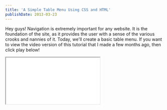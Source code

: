 ```yaml
---
title: 'A Simple Table Menu Using CSS and HTML'
publishDate: 2013-03-23
---
```


Hey guys! Navigation is extremely important for any website. It is the
foundation of the site, as it provides the user with a sense of the various
crooks and nannies of it. Today, we'll create a basic table menu. If you want to
view the video version of this tutorial that I made a few months ago, then click
play below!

<iframe src="//www.youtube.com/embed/xjZMlQUFsJY?rel=0" />

# The HTML

First off, we create a simple table for our menu with the following HTML:

```html
<table cellpadding="0px" cellspacing="0px" id="navBar">
  <tr>
    <td>
      <a class="selected" href="index.html">Home</a>
    </td>
    <td>
      <a href="#">Link 1</a>
    </td>
    <td>
      <a href="#">Link 2</a>
    </td>
    <td>
      <a href="#">Link 3</a>
    </td>
  </tr>
</table>
```

# The CSS

Next, we'll use the following CSS to style the table:

```css
body {
  background: url(http://subtlepatterns.subtlepatterns.netdna-cdn.com/patterns/satinweave.png);
}

table {
  font-family: sans-serif;
  font-size: 30px;
}

#navBar {
  z-index: 1;
  position: fixed;
  top: 0;
  left: 0;
  width: 100%;
  text-align: center;
  background: #e7e7e7;
  -moz-box-shadow: 10px 10px 10px #ccc;
  -webkit-box-shadow: 10px 10px 10px #ccc;
  -ms-box-shadow: 10px 10px 10px #ccc;
  -o-box-shadow: 10px 10px 10px #ccc;
  box-shadow: 10px 10px 10px #ccc;
}

#navBar a {
  display: block;
  color: #000;
  text-decoration: none;
}

#navBar a:hover {
  color: #000;
  background: #b9b9b9;
  text-decoration: none;
}

#navBar a.selected {
  color: #000;
  background: #b9b9b9;
  text-decoration: none;
}
```

# Closing

Voila! We have a menu! Thanks for reading this tutorial! Feel free to tinker
with the code below!

<div class="codepen-container">
	<p data-height="300" data-theme-id="132" data-slug-hash="JfAqo" data-default-tab="css,result" data-user="srikarg" data-embed-version="2" data-pen-title="Table Menu" class="codepen">See the Pen <a href="https://codepen.io/srikarg/pen/JfAqo/">Table Menu</a> by Srikar G. (<a href="https://codepen.io/srikarg">@srikarg</a>) on <a href="https://codepen.io">CodePen</a>.</p>
	<script async src="https://production-assets.codepen.io/assets/embed/ei.js"></script>
</div>
